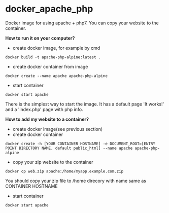 # docker_apache_php
Docker image for using apache + php7. You can copy your website to the container.

**How to run it on your computer?**
- create docker image, for example by cmd
```
docker build -t apache-php-alpine:latest .
```
- create docker container from image
```
docker create --name apache apache-php-alpine
```
- start container
```
docker start apache
```

There is the simplest way to start the image. It has a default page 'It works!' and a 'index.php' page with php info.

**How to add my website to a container?**
- create docker image(see previous section)
- create docker container
```
docker create -h [YOUR CONTAINER HOSTNAME] -e DOCUMENT_ROOT=[ENTRY POINT DIRECTORY NAME, default public_html] --name apache apache-php-alpine
```
- copy your zip website to the container
```
docker cp web.zip apache:/home/myapp.example.com.zip
```
You should copy your zip file to /home direcory with name same as CONTAINER HOSTNAME
- start container
```
docker start apache
```
